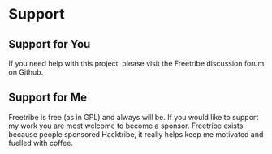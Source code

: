 # Support

## Support for You

If you need help with this project, please visit the Freetribe discussion forum on Github.

## Support for Me

Freetribe is free (as in GPL) and always will be.
If you would like to support my work you are most welcome to become a sponsor.
Freetribe exists because people sponsored Hacktribe,
it really helps keep me motivated and fuelled with coffee.
